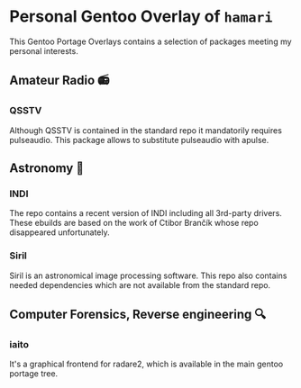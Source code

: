 Personal Gentoo Overlay of `hamari`
===================================

This Gentoo Portage Overlays contains a selection of packages meeting my
personal interests.


Amateur Radio :radio:
---------------------

### QSSTV

Although QSSTV is contained in the standard repo it mandatorily requires
pulseaudio. This package allows to substitute pulseaudio with apulse.


Astronomy :telescope:
---------------------

### INDI

The repo contains a recent version of INDI including all 3rd-party drivers.
These ebuilds are based on the work of Ctibor Brančík whose repo disappeared
unfortunately.

### Siril

Siril is an astronomical image processing software. This repo also contains
needed dependencies which are not available from the standard repo.


Computer Forensics, Reverse engineering :mag:
---------------------------------------------

### iaito

It's a graphical frontend for radare2, which is available in the main gentoo
portage tree.
